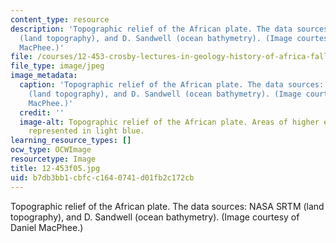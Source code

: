 ```yaml
---
content_type: resource
description: 'Topographic relief of the African plate. The data sources: NASA SRTM
  (land topography), and D. Sandwell (ocean bathymetry). (Image courtesy of Daniel
  MacPhee.)'
file: /courses/12-453-crosby-lectures-in-geology-history-of-africa-fall-2005/b7db3bb1cbfcc1640741d01fb2c172cb_12-453f05.jpg
file_type: image/jpeg
image_metadata:
  caption: 'Topographic relief of the African plate. The data sources: [NASA SRTM](http://www2.jpl.nasa.gov/srtm/)
    (land topography), and D. Sandwell (ocean bathymetry). (Image courtesy of Daniel
    MacPhee.)'
  credit: ''
  image-alt: Topographic relief of the African plate. Areas of higher elevation are
    represented in light blue.
learning_resource_types: []
ocw_type: OCWImage
resourcetype: Image
title: 12-453f05.jpg
uid: b7db3bb1-cbfc-c164-0741-d01fb2c172cb
---
```

Topographic relief of the African plate. The data sources: NASA SRTM (land topography), and D. Sandwell (ocean bathymetry). (Image courtesy of Daniel MacPhee.)

